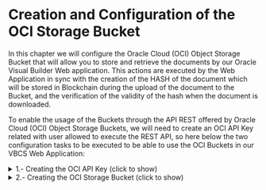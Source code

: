 # Creation and Configuration of the OCI Storage Bucket
In this chapter we will configure the Oracle Cloud (OCI) Object Storage Bucket that will allow you to store and retrieve the documents by our Oracle Visual Builder Web application. This actions are executed by the Web Application in sync with the creation of the HASH of the document which will be stored in Blockchain during the upload of the document to the Bucket, and the verification of the validity of the hash when the document is downloaded.

To enable the usage of the Buckets through the API REST offered by Oracle Cloud (OCI) Object Storage Buckets, we will need to create an OCI API Key related with user allowed to execute the REST API, so here below the two configuration tasks to be executed to be able to use the OCI Buckets in our VBCS Web Application:

<details>
  <summary>1.- Creating the OCI API Key (click to show)</summary>
  
## Creating the API Key

---
To be able to use the OCI Object Storage Buckets from your Visual Builder App you must create an OCI API Key to get access to the OCI Services via API REST 

---
  
First Sign in [OCI web console](https://cloud.oracle.com) with your credentials 

Write your tenancy name and click **Next** Button.

![](./images/oci-signin-01.png)

Then click Continue leaving the Identity Providers as *oracleidentitycloudservice*

![](./images/oci-signin-02.png)

Next write you *User Name* and *Password* and click in **Connect** Button to access to OCI web console.

![](./images/oci-signin-03.png)

![](./images/oci-signin-04.png)

Then click in the **Profile icon** at the top right of the console to access to the user **Settings**.

![](./images/oci-apikey-01.png)

Scroll down and click **API Keys** in the *Resources menu*

![](./images/oci-apikey-02.png)

Next click **Add API Key** button to add a new API Key.

![](./images/oci-apikey-03.png)

Select **Generate API Key Pair**. 
> Note: you could use your own public and private keys in pem format, but in this workshop and for academical purposes we'll use the auto generathed keys.

![](./images/oci-apikey-04.png)

Next you must to download the *Private* and *Public* Keys to your laptop/desktop.

![](./images/oci-apikey-05.png)

After that, you might have two **.pem** files one mark as public.

![](./images/oci-apikey-06.png)

Then click in **Add** button.

![](./images/oci-apikey-07.png)

Next window is the summary or **Configuration File Preview**. Click in the **copy** link to copy your OCI API credentials to a text file in your local computer as you will need them in future steps in the workshop. Then click **Close** Button to finish the process.

![](./images/oci-apikey-08.png)

You should have a new API key created and you should see the Fingerprint key in the OCI web console. 

![](./images/oci-apikey-09.png)

You have access to the Config file that you copied before to your desktop by clicking in the *tree vertical* dots in the Fingerprint row and select **View Config File**.

![](./images/oci-apikey-10.png)

 And that's all. Congratulations. You successfully generated your API keys.

</details>
<details>
  <summary>2.- Creating the OCI Storage Bucket (click to show)</summary>

##Create a Bucket in OCI Storage
  
---
OCI Object Storage is a versatile service which is very commonly used to store application data like images, files etc. Here, we will show how to create a OCI Storage Bucket to be used to upload and download PDF documents in it from our Visual Builder app.

---

First we need to have a bucket that represents where we will be storing our objects. From the OCI Console, navigate to ***Storage → Buckets***. Create a Bucket that you will be using for storage of files. For simplicity this Bucket is marked as Public, so that it doesnt require authentication, but you could achieve the same with Private visibility buckets as well.



</details>
